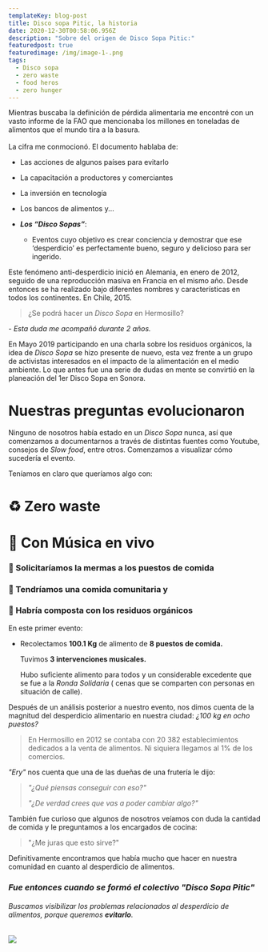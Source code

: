 ```yaml
---
templateKey: blog-post
title: Disco sopa Pitic, la historia
date: 2020-12-30T00:58:06.956Z
description: "Sobre del origen de Disco Sopa Pitic:"
featuredpost: true
featuredimage: /img/image-1-.png
tags:
  - Disco sopa
  - zero waste
  - food heros
  - zero hunger
---
```

<!--StartFragment-->

Mientras buscaba la definición de pérdida alimentaria me encontré con un vasto informe de la FAO que mencionaba los millones en toneladas de alimentos que el mundo tira a la basura. \
\
La cifra me conmocionó. El documento hablaba de: 

* Las acciones de algunos países para evitarlo 
* La capacitación a productores y comerciantes 
* La inversión en tecnología 
* Los bancos de alimentos y... 
* ***Los “Disco Sopas”***: 

  * Eventos cuyo objetivo es crear conciencia y demostrar que ese ‘desperdicio’ es perfectamente bueno, seguro y delicioso para ser ingerido. 

Este fenómeno anti-desperdicio inició en Alemania, en enero de 2012, seguido de una reproducción masiva en Francia en el mismo año. Desde entonces se ha realizado bajo diferentes nombres y características en todos los continentes. En Chile, 2015. 

> ¿Se podrá hacer un *Disco Sopa* en Hermosillo? 

*\- Esta duda me acompañó durante 2 años.*

En Mayo 2019 participando en una charla sobre los residuos orgánicos, la idea de *Disco Sopa* se hizo presente de nuevo, esta vez frente a un grupo de activistas interesados en el impacto de la alimentación en el medio ambiente. Lo que antes fue una serie de dudas en mente se convirtió en la planeación del 1er Disco Sopa en Sonora. 

# Nuestras preguntas evolucionaron

Ninguno de nosotros había estado en un *Disco Sopa* nunca, así que comenzamos a documentarnos a través de distintas fuentes como Youtube, consejos de *Slow food*, entre otros. Comenzamos a visualizar cómo sucedería el evento. 



Teníamos en claro que queríamos algo con: 

# ♻️ **Zero waste** 

# 🎵 Con Música en vivo  

### 🚚 Solicitaríamos la **mermas** a los puestos de comida 

### 🥘 Tendríamos una **comida comunitaria** y 

### 🚯 Habría composta con los residuos orgánicos



En este primer evento:

* Recolectamos **100.1 Kg**  de alimento de **8 puestos de comida.** 

  Tuvimos **3 intervenciones musicales.** 

  Hubo suficiente alimento para todos y un considerable excedente que se fue a la *Ronda Solidaria* ( cenas que se comparten con personas en situación de calle).



Después de un análisis posterior a nuestro evento, nos dimos cuenta de la magnitud del desperdicio alimentario en nuestra ciudad: *¿100 kg en ocho puestos?* 

> En Hermosillo en 2012 se contaba con 20 382 establecimientos dedicados a la venta de alimentos. Ni siquiera llegamos al 1% de los comercios.



*"Ery"* nos cuenta que una de las dueñas de una frutería le dijo: 

> *"¿Qué piensas conseguir con eso?"*
>
> *"¿De verdad crees que vas a poder cambiar algo?"*



También fue curioso que algunos de nosotros veíamos con duda la cantidad de comida y le preguntamos a los encargados de cocina: 

> "¿Me juras que esto sirve?"

Definitivamente encontramos que había mucho que hacer en nuestra comunidad en cuanto al desperdicio de alimentos. 

### *Fue entonces cuando se formó el colectivo "Disco Sopa Pitic"*

###### Buscamos visibilizar los problemas relacionados al desperdicio de alimentos, porque queremos **evitarlo**.

![](/img/image-1-.png)

<!--EndFragment-->